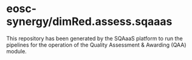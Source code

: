 <!--
SPDX-FileCopyrightText: Copyright contributors to the Software Quality Assurance as a Service (SQAaaS) project <sqaaas@ibergrid.eu>

SPDX-License-Identifier: GPL-3.0-only
-->

# eosc-synergy/dimRed.assess.sqaaas
This repository has been generated by the SQAaaS platform to run the pipelines
for the operation of the
Quality Assessment & Awarding (QAA)
module.